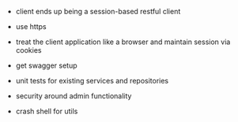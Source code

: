 
- client ends up being a session-based restful client
- use https
- treat the client application like a browser and maintain session via cookies
- get swagger setup
- unit tests for existing services and repositories

- security around admin functionality
- crash shell for utils